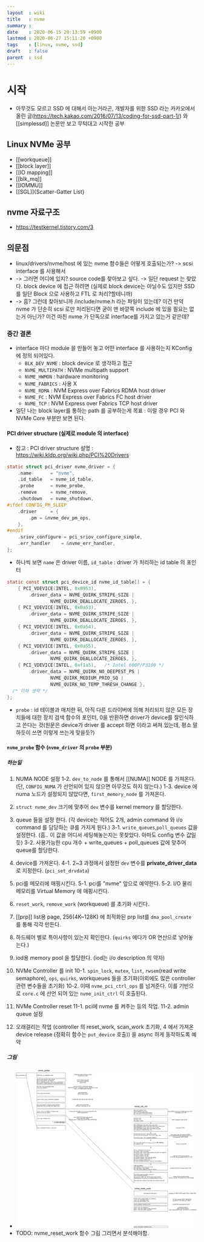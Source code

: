 ```yaml
---
layout  : wiki
title   : nvme
summary : 
date    : 2020-06-15 20:13:59 +0900
lastmod : 2020-06-27 15:11:20 +0900
tags    : [linux, nvme, ssd]
draft   : false
parent  : ssd
---
```


# 시작
 * 아무것도 모르고 SSD 에 대해서 아는거라곤, 개발자를 위한 SSD 라는 카카오에서 올린 글(https://tech.kakao.com/2016/07/13/coding-for-ssd-part-1/) 와 [[simplessd]] 논문만 보고 무턱대고 시작한 공부
  
  
## Linux NVMe 공부
 * [[workqueue]]
 * [[block layer]]
 * [[IO mapping]]
 * [[blk_mq]]
 * [[IOMMU]]
 * [[SGL]]{Scatter-Gatter List}

## nvme 자료구조 
 * https://testkernel.tistory.com/3
 
## 의문점
 * linux/drivers/nvme/host 에 있는 nvme 함수들은 어떻게 호출되는가? -> scsi interface 를 사용해서
 * -> 그러면 어디에 있지? source code를 찾아보고 싶다. -> 일단 request 는 찾았다. block device 에 접근 하려면 (실제로 block device는 아닐수도 있지만 SSD를 일단 Block 으로 사용하고 FTL 로 처리?할테니까)
 * -> 흠? 그런데 찾아보니까 /include/nvme.h 라는 파일이 있는데? 이건 만약 nvme 가 단순히 scsi 로만 처리된다면 굳이 맨 바깥쪽 include 에 있을 필요는 없는거 아닌가? 이건 마친 nvme 가 단독으로 interface를 가지고 있는거 같은데?
### 중간 결론
 * interface 마다 module 을 만들어 놓고 어떤 interface 를 사용하는지 KConfig 에 정의 되어있다.
   * `BLK_DEV_NVME` : block device 로 생각하고 접근 
   * `NVME_MULTIPATH` : NVMe multipath support
   * `NVME_HWMON` : hardware monitoring
   * `NVME_FABRICS` : 사용 X
   * `NVME_RDMA` : NVM Express over Fabrics RDMA host driver
   * `NVME_FC` : NVM Express over Fabrics FC host driver
   * `NVME_TCP` : NVM Express over Fabrics TCP host driver
 * 일단 나는 block layer를 통하는 path 를 공부하는게 목표 : 이럴 경우 PCI 와 NVMe Core 부분만 보면 된다.

#### PCI driver structure (실제로 module 의 interface)
 * 참고 : PCI driver structure 설명 : https://wiki.kldp.org/wiki.php/PCI%20Drivers
  
```c
static struct pci_driver nvme_driver = {
	.name		= "nvme",
	.id_table	= nvme_id_table,
	.probe		= nvme_probe,
	.remove		= nvme_remove,
	.shutdown	= nvme_shutdown,
#ifdef CONFIG_PM_SLEEP
	.driver		= {
		.pm	= &nvme_dev_pm_ops,
	},
#endif
	.sriov_configure = pci_sriov_configure_simple,
	.err_handler	= &nvme_err_handler,
};
```

 * 하나씩 보면 `name` 은 driver 이름, `id_table` : driver 가 처리하는 id table 의 포인터
  
```c
static const struct pci_device_id nvme_id_table[] = {
	{ PCI_VDEVICE(INTEL, 0x0953),
		.driver_data = NVME_QUIRK_STRIPE_SIZE |
				NVME_QUIRK_DEALLOCATE_ZEROES, },
	{ PCI_VDEVICE(INTEL, 0x0a53),
		.driver_data = NVME_QUIRK_STRIPE_SIZE |
				NVME_QUIRK_DEALLOCATE_ZEROES, },
	{ PCI_VDEVICE(INTEL, 0x0a54),
		.driver_data = NVME_QUIRK_STRIPE_SIZE |
				NVME_QUIRK_DEALLOCATE_ZEROES, },
	{ PCI_VDEVICE(INTEL, 0x0a55),
		.driver_data = NVME_QUIRK_STRIPE_SIZE |
				NVME_QUIRK_DEALLOCATE_ZEROES, },
	{ PCI_VDEVICE(INTEL, 0xf1a5),	/* Intel 600P/P3100 */
		.driver_data = NVME_QUIRK_NO_DEEPEST_PS |
				NVME_QUIRK_MEDIUM_PRIO_SQ |
				NVME_QUIRK_NO_TEMP_THRESH_CHANGE },
  /* 이하 생략 */
};
```

 * `probe` : id 테이블과 매치한 뒤, 아직 다른 드라이버에 의해 처리되지 않은 모든 장치들에 대한 장치 검색 함수의 포인터, 0을 반환하면 driver가 device를 잘인식하고 쓴다는 것(원문은 device가 driver 를 accept 하면 이라고 써져 있는데, 평소 말하듯이 쓰면 이렇게 쓰는게 맞을듯?)

#### `nvme_probe` 함수 (`nvme_driver` 의 `probe` 부분)
##### 하는일
 1. NUMA NODE 설정
   1-2. `dev_to_node` 를 통해서 [[NUMA]] NODE 를 가져온다. (단, `CONFIG_NUMA` 가 선언되어 있지 않으면 아무것도 하지 않는다.)
   1-3. device 에 numa 노드가 설정되지 않았다면, `first_memory_node` 를 가져온다. 
 2. `struct nvme_dev` 크기에 맞추어 `dev` 변수를 kernel memory 를 할당한다.
 3. queue 들을 설정 한다. (각 device는 적어도 2개, admin command 와 i/o command 를 담당하는 큐를 가지게 된다.)
   3-1. `write_queues`,`poll_queues` 값을 설정한다. (흠.. 이 값을 어디서 세팅해놓는지는 못찾았다. 아마도 config 변수 값일듯)
   3-2. 사용가능한 cpu 개수 + write_queues + poll_queues 값에 맞추어 queue를 할당한다.
 4. device를 가져온다.
   4-1. 2~3 과정에서 설정한 `dev` 변수를 **private_driver_data** 로 지정한다. (`pci_set_drvdata`)
 5. pci를 메모리에 매핑시킨다.
   5-1. pci를 "nvme" 앞으로 예약한다.
   5-2. I/O 물리 메모리를 Virtual Memory 에 매핑시킨다.
 6. `reset_work`, `remove_work` (workqueue) 를 초기화 시킨다.
 7. [[prp]] list용 page, 256(4K~128K) 에 최적화된 prp list를 `dma_pool_create` 를 통해 각각 만든다.
 8. 하드웨어 별로 특이사항이 있는지 확인한다. (`quirks` 에다가 OR 연산으로 넣어놓는다.)
 9. iod용 memory pool 을 할당한다. (iod는 i/o description 의 약자)
 10. NVMe Controller 를 init
   10-1. `spin_lock`, `mutex`, `list`, `rwsem`(read write semaphore), `ops`, `quirks`, workqueues 들을 초기화(이외에도 많은 controller 관련 변수들을 초기화)
   10-2. 이때 `nvme_pci_ctrl_ops` 를 넘겨준다. 이를 기반으로 `core.c` 에 선언 되어 있는 `nvme_init_ctrl` 이 호출된다.
 12. NVMe Controller reset
   11-1. pci에 nvme 를 켜주는 등의 작업.
   11-2. admin queue 설정
   
 13. 오래걸리는 작업 (controller 의 reset_work, scan_work 초기화, 4 에서 가져온 device release (정확히 함수는 `put_device` 호출)) 을 async 하게 동작하도록 예약
 
##### 그림
 * ![nvme](/wiki/images/nvme.jpg)
 * TODO: nvme_reset_work 함수 그림 그리면서 분석해야함.
